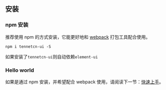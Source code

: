 ## 安装

### npm 安装

推荐使用 npm 的方式安装，它能更好地和 [webpack](https://webpack.js.org/) 打包工具配合使用。

```shell
npm i tennetcn-ui -S
```
如果安装了`tennetcn-ui`则自动依赖`element-ui`

### Hello world

如果是通过 npm 安装，并希望配合 webpack 使用，请阅读下一节：[快速上手](/#/vuele/zh-CN/component/quickstart)。
